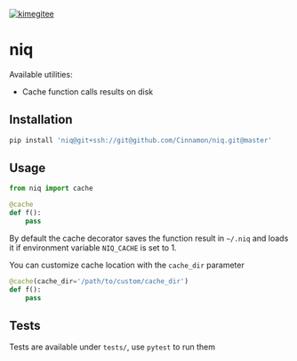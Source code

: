 [![kimegitee](https://circleci.com/gh/kimegitee/niq.svg?style=shield)](https://circleci.com/gh/kimegitee/niq)

# niq

Available utilities:
- Cache function calls results on disk

## Installation
```bash
pip install 'niq@git+ssh://git@github.com/Cinnamon/niq.git@master'
```
## Usage

```python
from niq import cache

@cache
def f():
    pass
```

By default the cache decorator saves the function result in `~/.niq` and loads it if environment variable `NIQ_CACHE` is set to 1.

You can customize cache location with the `cache_dir` parameter

```python
@cache(cache_dir='/path/to/custom/cache_dir')
def f():
    pass
```

## Tests

Tests are available under `tests/`, use `pytest` to run them
